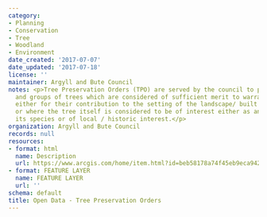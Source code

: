 ```yaml
---
category:
- Planning
- Conservation
- Tree
- Woodland
- Environment
date_created: '2017-07-07'
date_updated: '2017-07-18'
license: ''
maintainer: Argyll and Bute Council
notes: <p>Tree Preservation Orders (TPO) are served by the council to protect individual
  and groups of trees which are considered of sufficient merit to warrant formal protection
  either for their contribution to the setting of the landscape/ built environment
  or where the tree itself is considered to be of interest either as an example of
  its species or of local / historic interest.</p>
organization: Argyll and Bute Council
records: null
resources:
- format: html
  name: Description
  url: https://www.arcgis.com/home/item.html?id=beb58178a74f45eb9eca942cf2584c48
- format: FEATURE LAYER
  name: FEATURE LAYER
  url: ''
schema: default
title: Open Data - Tree Preservation Orders
---
```

